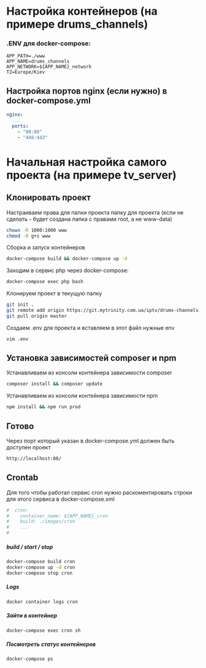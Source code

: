 # Настройка контейнеров (на примере drums_channels)
### .ENV для docker-compose:
```env
APP_PATH=./www
APP_NAME=drums_channels
APP_NETWORK=${APP_NAME}_network
TZ=Europe/Kiev
```
## Настройка портов nginx (если нужно) в docker-compose.yml
```yml
nginx:
  ...
  ports:
    - "88:80"
    - "448:443"
```
# Начальная настройка самого проекта (на примере tv_server)

## Клонировать проект
Настраиваем права для папки проекта папку для проекта (если не сделать - будет создана папка с правами root, а не www-data)
```sh
chown -R 1000:1000 www
chmod -R g+s www
```
Сборка и запуск контейнеров
```sh
docker-compose build && docker-compose up -d
```
Заходим в сервис php через docker-compose:
```sh
docker-compose exec php bash
```
Клонируем проект в текущую папку
```sh
git init .
git remote add origin https://git.mytrinity.com.ua/iptv/drums-channels.git
git pull origin master
```

Создаем .env для проекта и вставляем в этот файл нужные env
```sh
vim .env
```

## Установка зависимостей composer и npm
Устанавливаем из консоли контейнера зависимости composer
```sh
composer install && composer update
```
Устанавливаем из консоли контейнера зависимости npm
```sh
npm install && npm run prod
```

## Готово
Через порт который указан в docker-compose.yml должен быть доступен проект
```sh
http://localhost:88/
```


## Crontab
Для того чтобы работал сервис cron нужно раскоментировать строки для этого сервиса в docker-compose.xml
```sh
#  cron:
#    container_name: ${APP_NAME}_cron
#    build: ./images/cron
#    ...
#
```
##### build / start / stop
```sh
docker-compose build cron
docker-compose up -d cron
docker-compose stop cron
```
##### Logs
```sh
docker container logs cron
```
##### Зайти в контейнер
```sh
docker-compose exec cron sh
```
##### Посмотреть статус контейнеров
```sh
docker-compose ps
```


